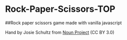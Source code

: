 # Rock-Paper-Scissors-TOP
##Rock paper scissors game made with vanilla javascript

Hand by Josie Schultz from <a href="https://thenounproject.com/browse/icons/term/hand/" target="_blank" title="Hand Icons">Noun Project</a> (CC BY 3.0)
